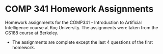 # COMP 341 Homework Assignments
Homework assignments for the COMP341 - Introduction to Artificial Intelligence course at Koç University. The assignments were taken from the CS188 course at Berkeley.

* The assignments are complete except the last 4 questions of the first homework.
